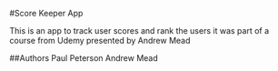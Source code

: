 #Score Keeper App

This is an app to track user scores and rank the users
it was part of a course from Udemy presented by Andrew Mead

##Authors
Paul Peterson
Andrew Mead